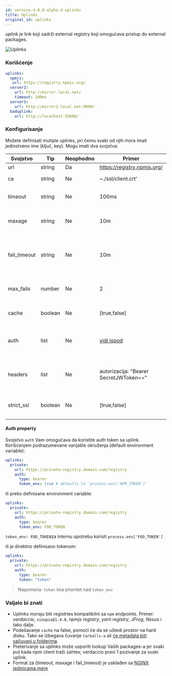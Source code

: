 ```yaml
---
id: version-4.0.0-alpha.4-uplinks
title: Uplinks
original_id: uplinks
---
```

*uplink* je link koji sadrži external registry koji omogućava pristup do external packages.

![Uplinks](https://user-images.githubusercontent.com/558752/52976233-fb0e3980-33c8-11e9-8eea-5415e6018144.png)

### Korišćenje

```yaml
uplinks:
  npmjs:
   url: https://registry.npmjs.org/
  server2:
    url: http://mirror.local.net/
    timeout: 100ms
  server3:
    url: http://mirror2.local.net:9000/
  baduplink:
    url: http://localhost:55666/
```

### Konfigurisanje

Možete definisati mutiple uplinks, pri čemu svaki od njih mora imati jedinstveno ime (ključ, key). Mogu imati dva svojstva:

| Svojstvo     | Tip     | Neophodno | Primer                                 | Podrška | Opis                                                                                                                               | Podrazumevano     |
| ------------ | ------- | --------- | -------------------------------------- | ------- | ---------------------------------------------------------------------------------------------------------------------------------- | ----------------- |
| url          | string  | Da        | https://registry.npmjs.org/            | all     | Url registry-a                                                                                                                     | npmjs             |
| ca           | string  | Ne        | ~./ssl/client.crt'                     | all     | Put do SSL sertifikata                                                                                                             | Nema ništa zadato |
| timeout      | string  | Ne        | 100ms                                  | all     | podesite novi timeout za request                                                                                                   | 30s               |
| maxage       | string  | Ne        | 10m                                    | all     | limitira maksimalni broj neuspelih zahteva                                                                                         | 2m                |
| fail_timeout | string  | Ne        | 10m                                    | all     | definiše maksimalno vreme nakon kojeg zahtev postaje neuspešan                                                                     | 5m                |
| max_fails    | number  | Ne        | 2                                      | all     | limitira maksimalni broj neuspelih zahteva                                                                                         | 2                 |
| cache        | boolean | Ne        | [true,false]                           | >= 2.1  | keširanje svih tarballs iz storage-a                                                                                               | true              |
| auth         | list    | Ne        | [vidi ispod](uplinks.md#auth-property) | >= 2.5  | dodeljuje zaglavlje 'Authorization' [više informacija](http://blog.npmjs.org/post/118393368555/deploying-with-npm-private-modules) | onemogućeno       |
| headers      | list    | Ne        | autorizacija: "Bearer SecretJWToken==" | all     | lista korisničkih, prilagođenih zaglavlja za uplink                                                                                | onemogućeno       |
| strict_ssl   | boolean | Ne        | [true,false]                           | > = 3.0 | If true, zahteva da SSL certifikat bude validan.                                                                                   | true              |

#### Auth property

Svojstvo `auth` Vam omogućava da koristite auth token sa uplink. Korišćenjem podrazumevane varijable okruženja (default environment variable):

```yaml
uplinks:
  private:
    url: https://private-registry.domain.com/registry
    auth:
      type: bearer
      token_env: true # defaults to `process.env['NPM_TOKEN']`
```

ili preko definisane environment variable:

```yaml
uplinks:
  private:
    url: https://private-registry.domain.com/registry
    auth:
      type: bearer
      token_env: FOO_TOKEN
```

`token_env: FOO_TOKEN`za internu upotrebu koristi `process.env['FOO_TOKEN']`

ili je direktno definisano tokenom:

```yaml
uplinks:
  private:
    url: https://private-registry.domain.com/registry
    auth:
      type: bearer
      token: "token"
```

> Napomena: `token` ima prioritet nad `token_env`

### Valjalo bi znati

* Uplinks moraju biti registries kompatibilni sa `npm` endpoints. Primer: *verdaccio*, `sinopia@1.4.0`, *npmjs registry*, *yarn registry*, *JFrog*, *Nexus* i tako dalje.
* Podešavanje `cache` na false, pomoći će da se uštedi prostor na hard disku. Tako se izbegava čuvanje `tarballs-a` ali [će metadata biti sačuvani u folderima](https://github.com/verdaccio/verdaccio/issues/391).
* Preterivanje sa uplinks može usporiti lookup Vaših packages-a jer svaki put kada npm client traži zahtev, verdaccio pravi 1 pozivanje za svaki uplink.
* Format za (timeout, maxage i fail_timeout) je usklađen sa [NGINX jedinicama mere](http://nginx.org/en/docs/syntax.html)